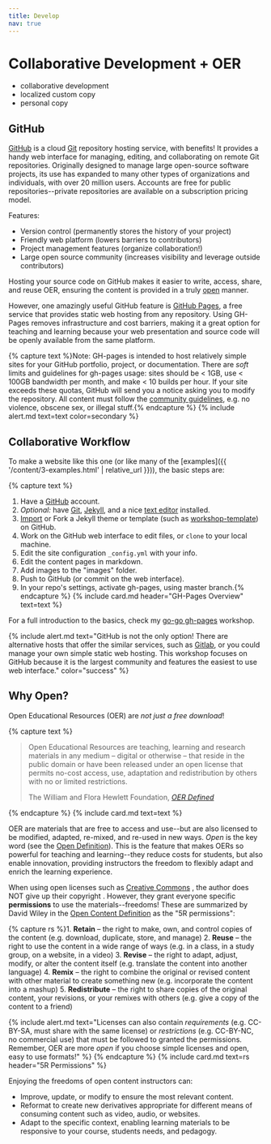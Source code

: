 ```yaml
---
title: Develop
nav: true
---
```


# Collaborative Development + OER

- collaborative development 
- localized custom copy
- personal copy 

## GitHub <span class="fab fa-github"></span>

[GitHub](https://github.com/) is a cloud [Git](https://git-scm.com/) repository hosting service, with benefits!
It provides a handy web interface for managing, editing, and collaborating on remote Git repositories.
Originally designed to manage large open-source software projects, its use has expanded to many other types of organizations and individuals, with over 20 million users.
Accounts are free for public repositories--private repositories are available on a subscription pricing model.

Features: 

- Version control (permanently stores the history of your project)
- Friendly web platform (lowers barriers to contributors)
- Project management features (organize collaboration!)
- Large open source community (increases visibility and leverage outside contributors)

Hosting your source code on GitHub makes it easier to write, access, share, and reuse OER, ensuring the content is provided in a truly [open](https://opendefinition.org/) manner.

However, one amazingly useful GitHub feature is [GitHub Pages](https://guides.github.com/features/pages/), a free service that provides static web hosting from any repository.
Using GH-Pages removes infrastructure and cost barriers, making it a great option for teaching and learning because your web presentation and source code will be openly available from the same platform.

{% capture text %}Note:
GH-pages is intended to host relatively simple sites for your GitHub portfolio, project, or documentation.
There are *soft* limits and guidelines for gh-pages usage: sites should be < 1GB, use < 100GB bandwidth per month, and make < 10 builds per hour.
If your site exceeds these quotas, GitHub will send you a notice asking you to modify the repository.
All content must follow the [community guidelines](https://help.github.com/articles/github-community-guidelines/), e.g. no violence, obscene sex, or illegal stuff.{% endcapture %}
{% include alert.md text=text color=secondary %}

## Collaborative Workflow 

To make a website like this one (or like many of the [examples]({{ '/content/3-examples.html' | relative_url }})), the basic steps are:

{% capture text %}
1. Have a [GitHub](https://github.com) account.
2. *Optional:* have [Git](https://git-scm.com/), [Jekyll](https://jekyllrb.com/), and a nice [text editor](https://code.visualstudio.com/) installed.
3. [Import](https://help.github.com/articles/importing-a-repository-with-github-importer/) or Fork a Jekyll theme or template (such as [workshop-template](https://github.com/evanwill/workshop-template)) on GitHub.
4. Work on the GitHub web interface to edit files, or `clone` to your local machine.
5. Edit the site configuration `_config.yml` with your info.
6. Edit the content pages in markdown.
7. Add images to the "images" folder.
8. Push to GitHub (or commit on the web interface).
9. In your repo's settings, activate gh-pages, using master branch.{% endcapture %}
{% include card.md header="GH-Pages Overview" text=text %}

For a full introduction to the basics, check my [go-go gh-pages](https://evanwill.github.io/go-go-ghpages/) workshop.

{% include alert.md text="GitHub is not the only option! There are alternative hosts that offer the similar services, such as [Gitlab](https://about.gitlab.com/gitlab-com/), or you could manage your own simple static web hosting. This workshop focuses on GitHub because it is the largest community and features the easiest to use web interface." color="success" %}

## Why Open?

Open Educational Resources (OER) are *not just a free download*!

{% capture text %}<blockquote class="blockquote">
<p>Open Educational Resources are teaching, learning and research materials in any medium – digital or otherwise – that reside in the public domain or have been released under an open license that permits no-cost access, use, adaptation and redistribution by others with no or limited restrictions.</p>
<div class="blockquote-footer text-right">The William and Flora Hewlett Foundation, <cite title="Source Title"><a href="https://hewlett.org/strategy/open-educational-resources/" target="_blank">OER Defined</a></cite></div>
</blockquote>{% endcapture %}
{% include card.md text=text %}

OER are materials that are free to access and use--but are also licensed to be modified, adapted, re-mixed, and re-used in new ways. 
<span class="fas fa-lock-open"></span> *Open* is the key word (see the [Open Definition](https://opendefinition.org/)).
This is the feature that makes OERs so powerful for teaching and learning--they reduce costs for students, but also enable innovation, providing instructors the freedom to flexibly adapt and enrich the learning experience.

When using open licenses such as [Creative Commons](https://creativecommons.org/) <span class="fab fa-creative-commons"></span>, the author does NOT give up their copyright <span class="far fa-copyright"></span>. 
However, they grant everyone specific **permissions** to use the materials--freedoms!
These are summarized by David Wiley in the [Open Content Definition](http://opencontent.org/definition/) as the "5R permissions":

{% capture rs %}1. **Retain** – the right to make, own, and control copies of the content (e.g. download, duplicate, store, and manage)
2. **Reuse** – the right to use the content in a wide range of ways (e.g. in a class, in a study group, on a website, in a video)
3. **Revise** – the right to adapt, adjust, modify, or alter the content itself (e.g. translate the content into another language)
4. **Remix** – the right to combine the original or revised content with other material to create something new (e.g. incorporate the content into a mashup)
5. **Redistribute** – the right to share copies of the original content, your revisions, or your remixes with others (e.g. give a copy of the content to a friend)

{% include alert.md text="Licenses can also contain *requirements* (e.g. CC-BY-SA, must share with the same license) or *restrictions* (e.g. CC-BY-NC, no commercial use) that must be followed to granted the permissions. Remember, OER are more *open* if you choose simple licenses and open, easy to use formats!" %}
{% endcapture %}
{% include card.md text=rs header="5R Permissions" %}

Enjoying the freedoms of open content instructors can:

- Improve, update, or modify to ensure the most relevant content.
- Reformat to create new derivatives appropriate for different means of consuming content such as video, audio, or websites.
- Adapt to the specific context, enabling learning materials to be responsive to your course, students needs, and pedagogy.
